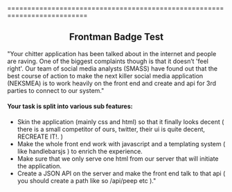 ==========================================================================
<section align="center"><h1>Frontman Badge Test</h1></section>

<p>"Your chitter application has been talked about in the internet and people
are raving.
One of the biggest complaints though is that it doesn’t 'feel right'. Our
team of social media analysts (SMASS) have found out that the best
course of action to make the next killer social media application
(NEKSMEA) is to work heavily on the front end and create and api for 3rd
parties to connect to our system."</p>

<h4>Your task is split into various sub features:</h4>

<ul><li>Skin the application (mainly css and html) so that it finally looks
decent ( there is a small competitor of ours, twitter, their ui is quite
decent, RECREATE IT!. )</li>

<li>Make the whole front end work with javascript and a templating
system ( like handlebarsjs ) to enrich the experience.</li>

<li>Make sure that we only serve one html from our server that will initiate the
application.</li>

<li>Create a JSON API on the server and make the front end talk to that
api ( you should create a path like so /api/peep etc )."</li></ul>
